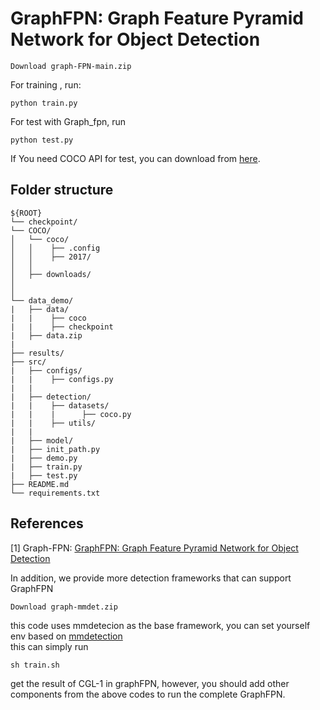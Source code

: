 # GraphFPN: Graph Feature Pyramid Network for Object Detection
~~~
Download graph-FPN-main.zip
~~~
For training , run:
~~~
python train.py
~~~
For test with Graph_fpn, run
~~~
python test.py
~~~
If You need COCO API for test, you can download from [here](https://github.com/cocodataset/cocoapi).


## Folder structure

```
${ROOT}
└── checkpoint/
└── COCO/    
│   └── coco/
│   │    ├── .config 
│   │    ├── 2017/
│   │
│   ├── downloads/
│
│
└── data_demo/
|   ├── data/
|   |    ├── coco
|   |    ├── checkpoint
|   ├── data.zip
|
├── results/
├── src/     
|   ├── configs/
|   |    ├── configs.py
|   |
|   ├── detection/
|   |    ├── datasets/
|   |    |      ├── coco.py
|   |    ├── utils/
|   |
|   ├── model/
|   ├── init_path.py
|   ├── demo.py
|   ├── train.py
|   ├── test.py
├── README.md 
└── requirements.txt
```
## References
[1] Graph-FPN: [GraphFPN: Graph Feature Pyramid Network for Object Detection](https://arxiv.org/abs/2108.00580) <br>

In addition, we provide more detection frameworks that can support GraphFPN
~~~
Download graph-mmdet.zip 
~~~
this code uses mmdetecion as the base framework, you can set yourself env based on [mmdetection](https://github.com/open-mmlab/mmdetection) \
this can simply run
~~~
sh train.sh
~~~
get the result of CGL-1 in graphFPN, however, you should add other components from the above codes to run the complete GraphFPN. 


